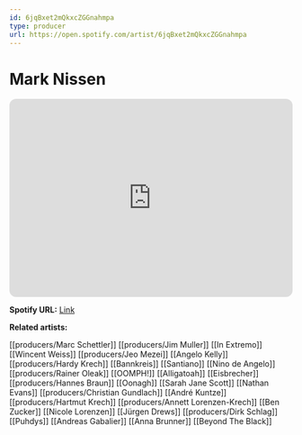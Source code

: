 ```yaml
---
id: 6jqBxet2mQkxcZGGnahmpa
type: producer
url: https://open.spotify.com/artist/6jqBxet2mQkxcZGGnahmpa
---
```

# Mark Nissen

<iframe style="border-radius:12px" src="https://open.spotify.com/embed/artist/6jqBxet2mQkxcZGGnahmpa" width="100%" height="352" frameBorder="0" allowfullscreen="" allow="autoplay; clipboard-write; encrypted-media; fullscreen; picture-in-picture" loading="lazy"></iframe>

**Spotify URL:** [Link](https://open.spotify.com/artist/6jqBxet2mQkxcZGGnahmpa)

**Related artists:**

[[producers/Marc Schettler]]
[[producers/Jim Muller]]
[[In Extremo]]
[[Wincent Weiss]]
[[producers/Jeo Mezei]]
[[Angelo Kelly]]
[[producers/Hardy Krech]]
[[Bannkreis]]
[[Santiano]]
[[Nino de Angelo]]
[[producers/Rainer Oleak]]
[[OOMPH!]]
[[Alligatoah]]
[[Eisbrecher]]
[[producers/Hannes Braun]]
[[Oonagh]]
[[Sarah Jane Scott]]
[[Nathan Evans]]
[[producers/Christian Gundlach]]
[[André Kuntze]]
[[producers/Hartmut Krech]]
[[producers/Annett Lorenzen-Krech]]
[[Ben Zucker]]
[[Nicole Lorenzen]]
[[Jürgen Drews]]
[[producers/Dirk Schlag]]
[[Puhdys]]
[[Andreas Gabalier]]
[[Anna Brunner]]
[[Beyond The Black]]
